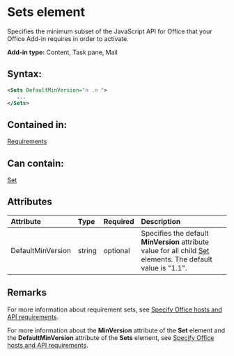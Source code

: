 
# Sets element
Specifies the minimum subset of the JavaScript API for Office that your Office Add-in requires in order to activate.

 **Add-in type:** Content, Task pane, Mail


## Syntax:


```XML
<Sets DefaultMinVersion="n .n ">
   ...
</Sets>
```


## Contained in:

[Requirements](../../reference/manifest/requirements.md)


## Can contain:

[Set](../../reference/manifest/set.md)


## Attributes



|**Attribute**|**Type**|**Required**|**Description**|
|:-----|:-----|:-----|:-----|
|DefaultMinVersion|string|optional|Specifies the default  **MinVersion** attribute value for all child [Set](../../reference/manifest/set.md) elements. The default value is "1.1".|

## Remarks

For more information about requirement sets, see [Specify Office hosts and API requirements](../../docs/overview/specify-office-hosts-and-api-requirements.md).

For more information about the  **MinVersion** attribute of the **Set** element and the **DefaultMinVersion** attribute of the **Sets** element, see [Specify Office hosts and API requirements](../../docs/overview/specify-office-hosts-and-api-requirements.md#SpecifyRequirementSets_minversion).


